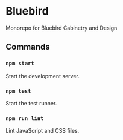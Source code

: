# Bluebird

Monorepo for Bluebird Cabinetry and Design

## Commands

### `npm start`

Start the development server.

### `npm test`

Start the test runner.

### `npm run lint`

Lint JavaScript and CSS files.
